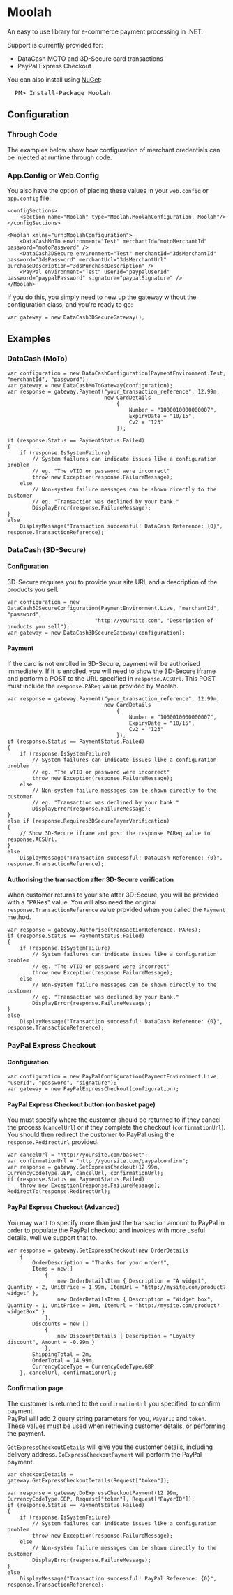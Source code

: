# Moolah

An easy to use library for e-commerce payment processing in .NET.

Support is currently provided for:
* DataCash MOTO and 3D-Secure card transactions
* PayPal Express Checkout

You can also install using [NuGet](http://nuget.org/Packages/Search?packageType=Packages&searchCategory=All+Categories&searchTerm=machine.specifications):
<pre>
  PM> Install-Package Moolah
</pre>

## Configuration
### Through Code
The examples below show how configuration of merchant credentials can be injected at runtime through code.

### App.Config or Web.Config
You also have the option of placing these values in your `web.config` or `app.config` file:

	<configSections>
		<section name="Moolah" type="Moolah.MoolahConfiguration, Moolah"/>
	</configSections>
	
	<Moolah xmlns="urn:MoolahConfiguration">
		<DataCashMoTo environment="Test" merchantId="motoMerchantId" password="motoPassword" />
		<DataCash3DSecure environment="Test" merchantId="3dsMerchantId" password="3dsPassword" merchantUrl="3dsMerchantUrl" purchaseDescription="3dsPurchaseDescription" />
		<PayPal environment="Test" userId="paypalUserId" password="paypalPassword" signature="paypalSignature" />
	</Moolah>

If you do this, you simply need to new up the gateway without the configuration class, and you're ready to go:

	var gateway = new DataCash3DSecureGateway();


## Examples
### DataCash (MoTo)

	var configuration = new DataCashConfiguration(PaymentEnvironment.Test, "merchantId", "password");
	var gateway = new DataCashMoToGateway(configuration);
	var response = gateway.Payment("your_transaction_reference", 12.99m,
								   new CardDetails
									   {
										   Number = "1000010000000007",
										   ExpiryDate = "10/15",
										   Cv2 = "123"
									   });

	if (response.Status == PaymentStatus.Failed)
	{
		if (response.IsSystemFailure)
			// System failures can indicate issues like a configuration problem
			// eg. "The vTID or password were incorrect"
			throw new Exception(response.FailureMessage);
		else
			// Non-system failure messages can be shown directly to the customer
			// eg. "Transaction was declined by your bank."
			DisplayError(response.FailureMessage);
	}
	else
		DisplayMessage("Transaction successful! DataCash Reference: {0}", response.TransactionReference);


### DataCash (3D-Secure)

#### Configuration

3D-Secure requires you to provide your site URL and a description of the products you sell.

	var configuration = new DataCash3DSecureConfiguration(PaymentEnvironment.Live, "merchantId", "password",
								"http://yoursite.com", "Description of products you sell");
	var gateway = new DataCash3DSecureGateway(configuration);
	
#### Payment

If the card is not enrolled in 3D-Secure, payment will be authorised immediately.
If it is enrolled, you will need to show the 3D-Secure iframe and perform a POST to the URL
specified in `response.ACSUrl`.  This POST must include the `response.PAReq` value provided by Moolah.

	var response = gateway.Payment("your_transaction_reference", 12.99m,
								   new CardDetails
									   {
										   Number = "1000010000000007",
										   ExpiryDate = "10/15",
										   Cv2 = "123"
									   });
	if (response.Status == PaymentStatus.Failed)
	{
		if (response.IsSystemFailure)
			// System failures can indicate issues like a configuration problem
			// eg. "The vTID or password were incorrect"
			throw new Exception(response.FailureMessage);
		else
			// Non-system failure messages can be shown directly to the customer
			// eg. "Transaction was declined by your bank."
			DisplayError(response.FailureMessage);
	}
	else if (response.Requires3DSecurePayerVerification)
	{
		// Show 3D-Secure iframe and post the response.PAReq value to response.ACSUrl.
	}
	else
		DisplayMessage("Transaction successful! DataCash Reference: {0}", response.TransactionReference);

#### Authorising the transaction after 3D-Secure verification
		
When customer returns to your site after 3D-Secure, you will be provided with a "PARes" value.
You will also need the original `response.TransactionReference` value provided when you called the `Payment` method.

	var response = gateway.Authorise(transactionReference, PARes);
	if (response.Status == PaymentStatus.Failed)
	{
		if (response.IsSystemFailure)
			// System failures can indicate issues like a configuration problem
			// eg. "The vTID or password were incorrect"
			throw new Exception(response.FailureMessage);
		else
			// Non-system failure messages can be shown directly to the customer
			// eg. "Transaction was declined by your bank."
			DisplayError(response.FailureMessage);
	}
	else
		DisplayMessage("Transaction successful! DataCash Reference: {0}", response.TransactionReference);
	
		
### PayPal Express Checkout

#### Configuration

	var configuration = new PayPalConfiguration(PaymentEnvironment.Live, "userId", "password", "signature");
	var gateway = new PayPalExpressCheckout(configuration);

#### PayPal Express Checkout button (on basket page)

You must specify where the customer should be returned to if they cancel the process (`cancelUrl`) or if
they complete the checkout (`confirmationUrl`).
You should then redirect the customer to PayPal using the `response.RedirectUrl` provided.
	
	var cancelUrl = "http://yoursite.com/basket";
	var confirmationUrl = "http://yoursite.com/paypalconfirm";
	var response = gateway.SetExpressCheckout(12.99m, CurrencyCodeType.GBP, cancelUrl, confirmationUrl);
	if (response.Status == PaymentStatus.Failed)
		throw new Exception(response.FailureMessage);
	RedirectTo(response.RedirectUrl); 
	
#### PayPal Express Checkout (Advanced)

You may want to specify more than just the transaction amount to PayPal in order to populate the PayPal checkout and invoices with more useful details, well we support that to.

	var response = gateway.SetExpressCheckout(new OrderDetails
		{
			OrderDescription = "Thanks for your order!",
			Items = new[]
				{
					new OrderDetailsItem { Description = "A widget", Quantity = 2, UnitPrice = 1.99m, ItemUrl = "http://mysite.com/product?widget" },
					new OrderDetailsItem { Description = "Widget box", Quantity = 1, UnitPrice = 10m, ItemUrl = "http://mysite.com/product?widgetBox" }
				},
			Discounts = new []
				{
					new DiscountDetails { Description = "Loyalty discount", Amount = -0.99m }
				},
			ShippingTotal = 2m,
			OrderTotal = 14.99m,
			CurrencyCodeType = CurrencyCodeType.GBP
		}, cancelUrl, confirmationUrl);
	
#### Confirmation page

The customer is returned to the `confirmationUrl` you specified, to confirm payment.  
PayPal will add 2 query string parameters for you, `PayerID` and `token`.  
These values must be used when retrieving customer details, or performing the payment.

`GetExpressCheckoutDetails` will give you the customer details, including delivery address.
`DoExpressCheckoutPayment` will perform the PayPal payment.
	
	var checkoutDetails = gateway.GetExpressCheckoutDetails(Request["token"]);
	
	var response = gateway.DoExpressCheckoutPayment(12.99m, CurrencyCodeType.GBP, Request["token"], Request["PayerID"]);
	if (response.Status == PaymentStatus.Failed)
	{
		if (response.IsSystemFailure)
			// System failures can indicate issues like a configuration problem
			throw new Exception(response.FailureMessage);
		else
			// Non-system failure messages can be shown directly to the customer
			DisplayError(response.FailureMessage);
	}
	else
		DisplayMessage("Transaction successful! PayPal Reference: {0}", response.TransactionReference);
